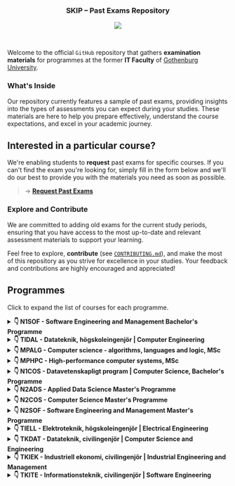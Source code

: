 <h3 align="center">SKIP – Past Exams Repository</h3>
<p align="center">
  <img align="center" src="docs/assets/skip-past-exams-poster.png"/>
</p><br>

Welcome to the official `GitHub` repository that gathers **examination
materials** for programmes at the former **IT Faculty** of [Gothenburg
University](https://www.gu.se/).

### What's Inside

Our repository currently features a sample of past exams, providing insights
into the types of assessments you can expect during your studies. These
materials are here to help you prepare effectively, understand the course
expectations, and excel in your academic journey.

## Interested in a particular course?

We're enabling students to **request** past exams for specific courses. If you
can't find the exam you're looking for, simply fill in the form below and we'll
do our best to provide you with the materials you need as soon as possible.
> $\to$ [**Request Past Exams**](https://forms.gle/DWeioA8dv16oHEsg7)

### Explore and Contribute

We are committed to adding old exams for the current study periods, ensuring
that you have access to the most up-to-date and relevant assessment materials
to support your learning.

Feel free to explore, **contribute** (see
[`CONTRIBUTING.md`](CONTRIBUTING.md)), and make the most of this repository as
you strive for excellence in your studies. Your feedback and contributions are
highly encouraged and appreciated!

## Programmes

Click to expand the list of courses for each programme.


<details>
<summary><b>&#x1F447; N1SOF - Software Engineering and Management Bachelor's Programme</b></summary>

### Term 1

- [DIT008 - Discrete Mathematics](https://github.com/skipgu/past-exams/tree/main/exams/DIT008) (3 exams)
- [DIT009 - Fundamentals of Programming](https://github.com/skipgu/past-exams/tree/main/exams/DIT009) (2 exams)
- [DIT044 - Object-Oriented Programming](https://github.com/skipgu/past-exams/tree/main/exams/DIT044) (2 exams)
- [DIT023 - Mathematical Foundations for Software Engineering](https://github.com/skipgu/past-exams/tree/main/exams/DIT023) (9 exams)
- [DIT043 - Object-Oriented Programming](https://github.com/skipgu/past-exams/tree/main/exams/DIT043) (6 exams)
- [DIT046 - Requirements and User Experience](https://github.com/skipgu/past-exams/tree/main/exams/DIT046) (5 exams)

### Term 2

- [DIT047 - Requirements Engineering](https://github.com/skipgu/past-exams/tree/main/exams/DIT047) (1 exams)
- [DIT033 - Data Management](https://github.com/skipgu/past-exams/tree/main/exams/DIT033) (9 exams)
- [DIT185 - Software Analysis and Design](https://github.com/skipgu/past-exams/tree/main/exams/DIT185) (9 exams)

### Term 3

- [DIT345 - Fundamentals of Software Architecture](https://github.com/skipgu/past-exams/tree/main/exams/DIT345) (9 exams)
- [DIT342 - Web Development](https://github.com/skipgu/past-exams/tree/main/exams/DIT342) (16 exams)

### Term 4

- [DIT633 - Development of Embedded and Real-Time Systems](https://github.com/skipgu/past-exams/tree/main/exams/DIT633) (10 exams)
- [DIT636 - Software Quality and Testing](https://github.com/skipgu/past-exams/tree/main/exams/DIT636) (9 exams)

### Term 5

- [DIT822 - Software engineering for AI systems](https://github.com/skipgu/past-exams/tree/main/exams/DIT822) (7 exams)

### Term 6

- [DIT822 - Software engineering for AI systems](https://github.com/skipgu/past-exams/tree/main/exams/DIT822) (7 exams)

***

</details>

<details>
<summary><b>&#x1F447; TIDAL - Datateknik, högskoleingenjör | Computer Engineering</b></summary>

### Year 2 - AUTUMN TERM - Study period 1 (compulsory)

- [DAT050 - Objektorienterad programmering | Object oriented programming](https://github.com/skipgu/past-exams/tree/main/exams/DAT050) (2 exams)

***

</details>

<details>
<summary><b>&#x1F447; MPALG - Computer science - algorithms, languages and logic, MSc</b></summary>

- [DAT060 - Logic in computer science](https://github.com/skipgu/past-exams/tree/main/exams/DAT060) (2 exams)
- [DAT105 - Computer architecture](https://github.com/skipgu/past-exams/tree/main/exams/DAT105) (2 exams)
- [TIN093 - Algorithms](https://github.com/skipgu/past-exams/tree/main/exams/TIN093) (2 exams)

***

</details>

<details>
<summary><b>&#x1F447; MPHPC - High-performance computer systems, MSc</b></summary>

- [DAT105 - Computer architecture](https://github.com/skipgu/past-exams/tree/main/exams/DAT105) (2 exams)
- [DAT246 - Empirical software engineering](https://github.com/skipgu/past-exams/tree/main/exams/DAT246) (2 exams)
- [DAT400 - High-performance parallel programming](https://github.com/skipgu/past-exams/tree/main/exams/DAT400) (1 exams)
- [EDA387 - Computer networks](https://github.com/skipgu/past-exams/tree/main/exams/EDA387) (2 exams)
- [TDA384 - Principles of Concurrent Programming](https://github.com/skipgu/past-exams/tree/main/exams/TDA384) (2 exams)

***

</details>

<details>
<summary><b>&#x1F447; N1COS - Datavetenskapligt program | Computer Science, Bachelor's Programme</b></summary>

- [DIT093 - Algorithms](https://github.com/skipgu/past-exams/tree/main/exams/DIT093) (1 exams)
- [DIT185 - Software Analysis and Design](https://github.com/skipgu/past-exams/tree/main/exams/DIT185) (9 exams)
- [DIT342 - Web Development](https://github.com/skipgu/past-exams/tree/main/exams/DIT342) (16 exams)
- [DIT401 - Operating Systems](https://github.com/skipgu/past-exams/tree/main/exams/DIT401) (1 exams)
- [DIT440 - Introduction to Functional Programming](https://github.com/skipgu/past-exams/tree/main/exams/DIT440) (2 exams)
- [DIT792 - Grundläggande datorteknik](https://github.com/skipgu/past-exams/tree/main/exams/DIT792) (1 exams)
- [DIT962 - Datastrukturer | Data Structures](https://github.com/skipgu/past-exams/tree/main/exams/DIT962) (2 exams)
- [DIT980 - Diskret matematik för Datavetare](https://github.com/skipgu/past-exams/tree/main/exams/DIT980) (1 exams)
- [DIT984 - Diskret matematik för Datavetare](https://github.com/skipgu/past-exams/tree/main/exams/DIT984) (1 exams)

***

</details>

<details>
<summary><b>&#x1F447; N2ADS - Applied Data Science Master's Programme</b></summary>

- [DIT033 - Data Management](https://github.com/skipgu/past-exams/tree/main/exams/DIT033) (9 exams)
- [DIT046 - Requirements and User Experience](https://github.com/skipgu/past-exams/tree/main/exams/DIT046) (5 exams)
- [DIT093 - Algorithms](https://github.com/skipgu/past-exams/tree/main/exams/DIT093) (1 exams)
- [DIT401 - Operating Systems](https://github.com/skipgu/past-exams/tree/main/exams/DIT401) (1 exams)
- [DIT431 - High Performance Parallel Programming](https://github.com/skipgu/past-exams/tree/main/exams/DIT431) (1 exams)
- [DIT822 - Software engineering for AI systems](https://github.com/skipgu/past-exams/tree/main/exams/DIT822) (7 exams)
- [DIT852 - Introduction to Data Science](https://github.com/skipgu/past-exams/tree/main/exams/DIT852) (2 exams)

***

</details>

<details>
<summary><b>&#x1F447; N2COS - Computer Science Master's Programme</b></summary>

- [DIT093 - Algorithms](https://github.com/skipgu/past-exams/tree/main/exams/DIT093) (1 exams)
- [DIT401 - Operating Systems](https://github.com/skipgu/past-exams/tree/main/exams/DIT401) (1 exams)
- [DIT431 - High Performance Parallel Programming](https://github.com/skipgu/past-exams/tree/main/exams/DIT431) (1 exams)
- [DIT670 - Computer Networks](https://github.com/skipgu/past-exams/tree/main/exams/DIT670) (1 exams)

***

</details>

<details>
<summary><b>&#x1F447; N2SOF - Software Engineering and Management Master's Programme</b></summary>

- [DIT431 - High Performance Parallel Programming](https://github.com/skipgu/past-exams/tree/main/exams/DIT431) (1 exams)

***

</details>

<details>
<summary><b>&#x1F447; TIELL - Elektroteknik, högskoleingenjör | Electrical Engineering</b></summary>

- [EDA093 - Operating systems](https://github.com/skipgu/past-exams/tree/main/exams/EDA093) (1 exams)

***

</details>

<details>
<summary><b>&#x1F447; TKDAT - Datateknik, civilingenjör | Computer Science and Engineering</b></summary>

- [EDA452 - Grundläggande datorteknik | Introduction to computer engineering](https://github.com/skipgu/past-exams/tree/main/exams/EDA452) (1 exams)
- [TDA384 - Principles of Concurrent Programming](https://github.com/skipgu/past-exams/tree/main/exams/TDA384) (2 exams)
- [TDA555 - Introduction to functional programming](https://github.com/skipgu/past-exams/tree/main/exams/TDA555) (2 exams)

***

</details>

<details>
<summary><b>&#x1F447; TKIEK - Industriell ekonomi, civilingenjör | Industrial Engineering and Management</b></summary>

- [DAT555 - Programmeringsteknik i Python | Programming in Python](https://github.com/skipgu/past-exams/tree/main/exams/DAT555) (2 exams)

***

</details>

<details>
<summary><b>&#x1F447; TKITE - Informationsteknik, civilingenjör | Software Engineering</b></summary>

- [TDA384 - Principles of Concurrent Programming](https://github.com/skipgu/past-exams/tree/main/exams/TDA384) (2 exams)
- [TDA548 - Grundläggande programvaruutveckling | Introductory software development](https://github.com/skipgu/past-exams/tree/main/exams/TDA548) (2 exams)

***

</details>
